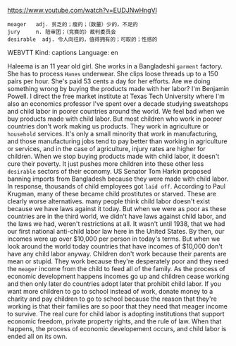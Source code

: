 https://www.youtube.com/watch?v=EUDJNwHngVI

```
meager   adj. 贫乏的；瘦的；（数量）少的，不足的
jury     n. 陪审团；（竞赛的）裁判委员会      
desirable  adj. 令人向往的，值得拥有的；可取的；性感的   
```

WEBVTT Kind: captions Language: en 

Haleema is an 11 year old girl. She works in a Bangladeshi `garment` factory. She has to process `Hanes` underwear. She clips loose threads up to a 150 pairs per hour. She's paid 53 cents a day for her efforts. Are we doing something wrong by buying the products made with her labor? I'm Benjamin Powell. I direct the free market institute at Texas Tech University where I'm also an economics professor I've spent over a decade studying sweatshops and child labor in poorer countries around the world. We feel bad when we buy products made with child labor. But most children who work in poorer countries don't work making us products. They work in agriculture or `household` services. It's only a small minority that work in manufacturing, and those manufacturing jobs tend to pay better than working in agriculture or services, and in the case of agriculture, injury rates are higher for children. When we stop buying products made with child labor, it doesn't cure their poverty. It just pushes more children into these other less `desirable` sectors of their economy. US Senator Tom Harkin proposed banning imports from Bangladesh because they were made with child labor. In response, thousands of child employees got `laid off`. According to Paul Krugman, many of these became child prostitutes or starved. These are clearly worse alternatives. many people think child labor doesn't exist because we have laws against it today. But when we were as poor as these countries are in the third world, we didn't have laws against child labor, and the laws we had, weren't restrictions at all. It wasn't until 1938, that we had our first national anti-child labor law here in the United States. By then, our incomes were up over $10,000 per person in today's terms. But when we look around the world today countries that have incomes of $10,000 don't have any child labor anyway. Children don't work because their parents are mean or stupid. They work because they're desperately poor and they need the `meager` income from the child to feed all of the family. As the process of economic development happens incomes go up and children cease working and then only later do countries adopt later that prohibit child labor. If you want more children to go to school instead of work, donate money to a charity and pay children to go to school because the reason that they're working is that their families are so poor that they need that meager income to survive. The real cure for child labor is adopting institutions that support economic freedom, private property rights, and the rule of law. When that happens, the process of economic developement occurs, and child labor is ended all on its own. 